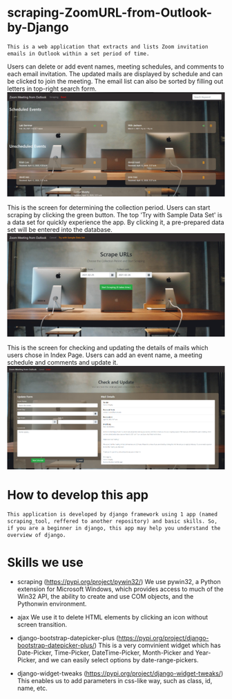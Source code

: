 # scraping-ZoomURL-from-Outlook-by-Django

    This is a web application that extracts and lists Zoom invitation emails in Outlook within a set period of time. 
Users can delete or add event names, meeting schedules, and comments to each email invitation. The updated mails are displayed by schedule and can be clicked to join the meeting. The email list can also be sorted by filling out letters in top-right search form.
![Index Screen](images_for_README/index.png)

This is the screen for determining the collection period. Users can start scraping by clicking the green button.
The top 'Try with Sample Data Set' is a data set for quickly experience the app. By clicking it, a pre-prepared data set will be entered into the database.
![Scrape Screen](images_for_README/scrape.png)

This is the screen for checking and updating the details of mails which users chose in Index Page. Users can add an event name, a meeting schedule and comments and update it.
![Update Screen](images_for_README/update.png)


# How to develop this app

    This application is developed by django framework using 1 app (named scraping_tool, reffered to another repository) and basic skills. So, if you are a beginner in django, this app may help you understand the overview of django.

# Skills we use

- scraping (https://pypi.org/project/pywin32/)
    We use pywin32, a Python extension for Microsoft Windows, which provides access to much of the Win32 API, the ability to create and use COM objects, and the Pythonwin environment.
    
- ajax
    We use it to delete HTML elements by clicking an icon without screen transition.
    
- django-bootstrap-datepicker-plus (https://pypi.org/project/django-bootstrap-datepicker-plus/)
    This is a very comvinient widget which has Date-Picker, Time-Picker, DateTime-Picker, Month-Picker and Year-Picker, and we can easily select options by date-range-pickers.

- django-widget-tweaks (https://pypi.org/project/django-widget-tweaks/)
    This enables us to add parameters in css-like way, such as class, id, name, etc.










